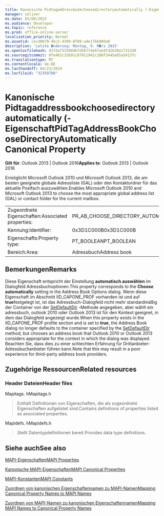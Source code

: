 ```yaml
---
title: Kanonische Pidtagaddressbookchoosedirectoryautomatically (-Eigenschaft
manager: soliver
ms.date: 03/09/2015
ms.audience: Developer
ms.topic: reference
ms.prod: office-online-server
localization_priority: Normal
ms.assetid: cecd0679-4bc2-4399-8f89-a4e17bb909a0
description: 'Letzte �nderung: Montag, 9. M�rz 2015'
ms.openlocfilehash: 41fdaf333084b7d567f4e67ae9fd2638a1731349
ms.sourcegitcommit: 8fe462c32b91c87911942c188f3445e85a54137c
ms.translationtype: MT
ms.contentlocale: de-DE
ms.lasthandoff: 04/23/2019
ms.locfileid: "32359788"
---
```

# <a name="pidtagaddressbookchoosedirectoryautomatically-canonical-property"></a><span data-ttu-id="2d87b-103">Kanonische Pidtagaddressbookchoosedirectoryautomatically (-Eigenschaft</span><span class="sxs-lookup"><span data-stu-id="2d87b-103">PidTagAddressBookChooseDirectoryAutomatically Canonical Property</span></span>

  
  
<span data-ttu-id="2d87b-104">**Gilt für**: Outlook 2013 | Outlook 2016</span><span class="sxs-lookup"><span data-stu-id="2d87b-104">**Applies to**: Outlook 2013 | Outlook 2016</span></span> 
  
<span data-ttu-id="2d87b-105">Ermöglicht Microsoft Outlook 2010 und Microsoft Outlook 2013, die am besten geeignete globale Adressliste (GAL) oder den Kontaktordner für das aktuelle Postfach auszuwählen.</span><span class="sxs-lookup"><span data-stu-id="2d87b-105">Enables Microsoft Outlook 2010 and Microsoft Outlook 2013 to choose the most appropriate global address list (GAL) or contact folder for the current mailbox.</span></span>
  
|||
|:-----|:-----|
|<span data-ttu-id="2d87b-106">Zugeordnete Eigenschaften:</span><span class="sxs-lookup"><span data-stu-id="2d87b-106">Associated properties:</span></span>  <br/> |<span data-ttu-id="2d87b-107">PR_AB_CHOOSE_DIRECTORY_AUTOMATICALLY</span><span class="sxs-lookup"><span data-stu-id="2d87b-107">PR_AB_CHOOSE_DIRECTORY_AUTOMATICALLY</span></span>  <br/> |
|<span data-ttu-id="2d87b-108">Kennung:</span><span class="sxs-lookup"><span data-stu-id="2d87b-108">Identifier:</span></span>  <br/> |<span data-ttu-id="2d87b-109">0x3D1C000B</span><span class="sxs-lookup"><span data-stu-id="2d87b-109">0x3D1C000B</span></span>  <br/> |
|<span data-ttu-id="2d87b-110">Eigenschafts:</span><span class="sxs-lookup"><span data-stu-id="2d87b-110">Property type:</span></span>  <br/> |<span data-ttu-id="2d87b-111">PT_BOOLEAN</span><span class="sxs-lookup"><span data-stu-id="2d87b-111">PT_BOOLEAN</span></span>  <br/> |
|<span data-ttu-id="2d87b-112">Bereich:</span><span class="sxs-lookup"><span data-stu-id="2d87b-112">Area:</span></span>  <br/> |<span data-ttu-id="2d87b-113">Adressbuch</span><span class="sxs-lookup"><span data-stu-id="2d87b-113">Address book</span></span>  <br/> |
   
## <a name="remarks"></a><span data-ttu-id="2d87b-114">Bemerkungen</span><span class="sxs-lookup"><span data-stu-id="2d87b-114">Remarks</span></span>

<span data-ttu-id="2d87b-115">Diese Eigenschaft entspricht der Einstellung **automatisch auswählen** im Dialogfeld Adressbuchoptionen.</span><span class="sxs-lookup"><span data-stu-id="2d87b-115">This property corresponds to the **Choose automatically** setting in the Address Book Options dialog.</span></span> <span data-ttu-id="2d87b-116">Wenn diese Eigenschaft im Abschnitt IID_CAPONE_PROF vorhanden ist und auf **true**festgelegt ist, ist das Adressbuch-Dialogfeld nicht mehr standardmäßig der Container von der [SetDefaultDir](iaddrbook-setdefaultdir.md) -Methode angegeben, aber wählt ein adressbuch, outlook 2010 oder Outlook 2013 ist für den Kontext geeignet, in dem das Dialogfeld angezeigt wurde.</span><span class="sxs-lookup"><span data-stu-id="2d87b-116">When this property exists in the IID_CAPONE_PROF profile section and is set to **true**, the Address Book dialog no longer defaults to the container specified by the [SetDefaultDir](iaddrbook-setdefaultdir.md) method, but chooses an address book that Outlook 2010 or Outlook 2013 considers appropriate for the context in which the dialog was displayed.</span></span> <span data-ttu-id="2d87b-117">Beachten Sie, dass dies zu einer schlechten Erfahrung für Drittanbieter-Adressbuchanbieter führen kann.</span><span class="sxs-lookup"><span data-stu-id="2d87b-117">Note that this may result in a poor experience for third-party address book providers.</span></span> 
  
## <a name="related-resources"></a><span data-ttu-id="2d87b-118">Zugehörige Ressourcen</span><span class="sxs-lookup"><span data-stu-id="2d87b-118">Related resources</span></span>

### <a name="header-files"></a><span data-ttu-id="2d87b-119">Header Dateien</span><span class="sxs-lookup"><span data-stu-id="2d87b-119">Header files</span></span>

<span data-ttu-id="2d87b-120">Mapitags. h</span><span class="sxs-lookup"><span data-stu-id="2d87b-120">Mapitags.h</span></span>
  
> <span data-ttu-id="2d87b-121">Enthält Definitionen von Eigenschaften, die als zugeordnete Eigenschaften aufgelistet sind.</span><span class="sxs-lookup"><span data-stu-id="2d87b-121">Contains definitions of properties listed as associated properties.</span></span>
    
<span data-ttu-id="2d87b-122">Mapidefs. h</span><span class="sxs-lookup"><span data-stu-id="2d87b-122">Mapidefs.h</span></span>
  
> <span data-ttu-id="2d87b-123">Stellt Datentypdefinitionen bereit.</span><span class="sxs-lookup"><span data-stu-id="2d87b-123">Provides data type definitions.</span></span>
    
## <a name="see-also"></a><span data-ttu-id="2d87b-124">Siehe auch</span><span class="sxs-lookup"><span data-stu-id="2d87b-124">See also</span></span>



[<span data-ttu-id="2d87b-125">MAPI-Eigenschaften</span><span class="sxs-lookup"><span data-stu-id="2d87b-125">MAPI Properties</span></span>](mapi-properties.md)
  
[<span data-ttu-id="2d87b-126">Kanonische MAPI-Eigenschaften</span><span class="sxs-lookup"><span data-stu-id="2d87b-126">MAPI Canonical Properties</span></span>](mapi-canonical-properties.md)
  
[<span data-ttu-id="2d87b-127">MAPI-Konstanten</span><span class="sxs-lookup"><span data-stu-id="2d87b-127">MAPI Constants</span></span>](mapi-constants.md)
  
[<span data-ttu-id="2d87b-128">Zuordnen von kanonischen Eigenschaftennamen zu MAPI-Namen</span><span class="sxs-lookup"><span data-stu-id="2d87b-128">Mapping Canonical Property Names to MAPI Names</span></span>](mapping-canonical-property-names-to-mapi-names.md)
  
[<span data-ttu-id="2d87b-129">Zuordnen von MAPI-Namen zu kanonischen Eigenschaftennamen</span><span class="sxs-lookup"><span data-stu-id="2d87b-129">Mapping MAPI Names to Canonical Property Names</span></span>](mapping-mapi-names-to-canonical-property-names.md)

